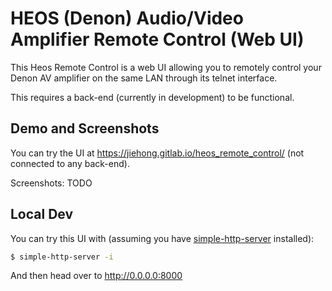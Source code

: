 # HEOS (Denon) Audio/Video Amplifier Remote Control (Web UI)

This Heos Remote Control is a web UI allowing you to remotely
control your Denon AV amplifier on the same LAN through its telnet
interface.

This requires a back-end (currently in development) to be functional.

## Demo and Screenshots

You can try the UI at https://jiehong.gitlab.io/heos_remote_control/ (not
connected to any back-end).

Screenshots: TODO

## Local Dev

You can try this UI with (assuming you have [simple-http-server](https://github.com/TheWaWaR/simple-http-server) installed):

```sh
$ simple-http-server -i
```

And then head over to http://0.0.0.0:8000
